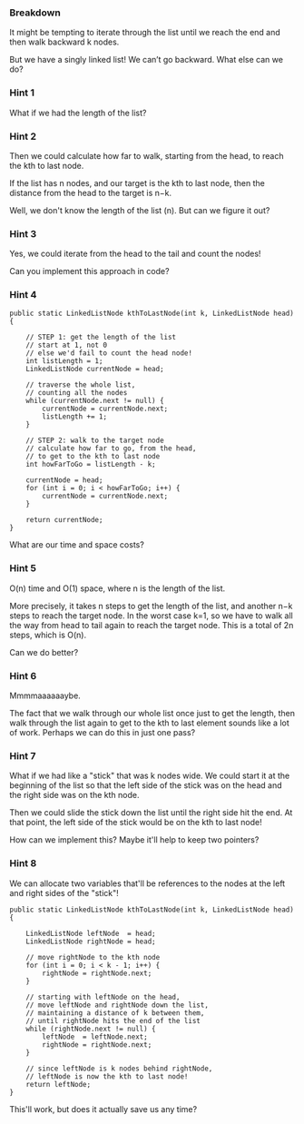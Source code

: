 ### Breakdown

It might be tempting to iterate through the list until we reach the end and then walk backward k nodes.

But we have a singly linked list! We can’t go backward. What else can we do?

### Hint 1

What if we had the length of the list?

### Hint 2

Then we could calculate how far to walk, starting from the head, to reach the kth to last node.

If the list has n nodes, and our target is the kth to last node, then the distance from the head to 
the target is n−k. 

Well, we don't know the length of the list (n). But can we figure it out?

### Hint 3

Yes, we could iterate from the head to the tail and count the nodes!

Can you implement this approach in code?

### Hint 4

```
public static LinkedListNode kthToLastNode(int k, LinkedListNode head) {

    // STEP 1: get the length of the list
    // start at 1, not 0
    // else we'd fail to count the head node!
    int listLength = 1;
    LinkedListNode currentNode = head;

    // traverse the whole list,
    // counting all the nodes
    while (currentNode.next != null) {
        currentNode = currentNode.next;
        listLength += 1;
    }

    // STEP 2: walk to the target node
    // calculate how far to go, from the head,
    // to get to the kth to last node
    int howFarToGo = listLength - k;

    currentNode = head;
    for (int i = 0; i < howFarToGo; i++) {
        currentNode = currentNode.next;
    }

    return currentNode;
}
```

What are our time and space costs? 

### Hint 5

O(n) time and O(1) space, where n is the length of the list.

More precisely, it takes n steps to get the length of the list, and another n−k steps to reach the 
target node. In the worst case k=1, so we have to walk all the way from head to tail again to reach 
the target node. This is a total of 2n steps, which is O(n).

Can we do better?

### Hint 6

Mmmmaaaaaaybe.

The fact that we walk through our whole list once just to get the length, then walk through the list 
again to get to the kth to last element sounds like a lot of work. Perhaps we can do this in just one 
pass?

### Hint 7

What if we had like a "stick" that was k nodes wide. We could start it at the beginning of the list 
so that the left side of the stick was on the head and the right side was on the kth node.

Then we could slide the stick down the list until the right side hit the end. At that point, the left 
side of the stick would be on the kth to last node!

How can we implement this? Maybe it'll help to keep two pointers?

### Hint 8

We can allocate two variables that'll be references to the nodes at the left and right sides of the "stick"!

```
public static LinkedListNode kthToLastNode(int k, LinkedListNode head) {

    LinkedListNode leftNode  = head;
    LinkedListNode rightNode = head;

    // move rightNode to the kth node
    for (int i = 0; i < k - 1; i++) {
        rightNode = rightNode.next;
    }

    // starting with leftNode on the head,
    // move leftNode and rightNode down the list,
    // maintaining a distance of k between them,
    // until rightNode hits the end of the list
    while (rightNode.next != null) {
        leftNode  = leftNode.next;
        rightNode = rightNode.next;
    }

    // since leftNode is k nodes behind rightNode,
    // leftNode is now the kth to last node!
    return leftNode;
}
```

This'll work, but does it actually save us any time?

